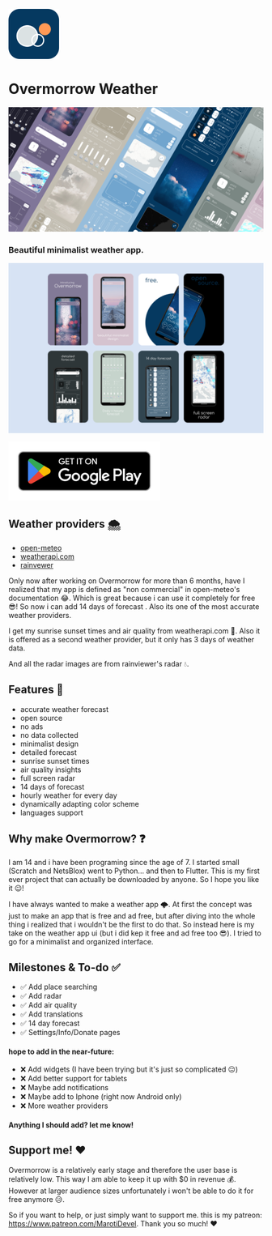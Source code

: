 ![app_screens](Screenshots/Overmorrow_white_circle_mini.png)

# Overmorrow Weather

![app_gallery](Screenshots/feature_gallery_insane2.png)

### Beautiful minimalist weather app. 

![app_screens](Screenshots/app_gallery_round.png)

[![Download on Google Play](/Screenshots/play_badge4.png 'Download')](https://play.google.com/store/apps/details?id=com.marotidev.Overmorrow)

## Weather providers 🌨️
- [open-meteo](https://open-meteo.com)
- [weatherapi.com](https://www.weatherapi.com)
- [rainvewer](https://www.rainviewer.com/api.html)

Only now after working on Overmorrow for more than 6 months, have I realized that my 
app is defined as "non commercial" in open-meteo's documentation 😂. Which is great because i can use it completely for free 😎! 
So now i can add 14 days of forecast . Also its one of the most accurate weather providers.

I get my sunrise sunset times and air quality from weatherapi.com 🍃. 
Also it is offered as a second weather provider, but it only has 3 days of weather data.

And all the radar images are from rainviewer's radar 💧.

## Features 🎉

- accurate weather forecast
- open source
- no ads
- no data collected
- minimalist design
- detailed forecast
- sunrise sunset times
- air quality insights
- full screen radar
- 14 days of forecast
- hourly weather for every day
- dynamically adapting color scheme
- languages support

## Why make Overmorrow? ❓
I am 14 and i have been programing since the age of 7. I started small (Scratch and NetsBlox) 
went to Python... and then to Flutter. This is my first ever project that can actually be downloaded by anyone. So I hope you like it 😉!

I have always wanted to make a weather app 🌩️. At first the concept was just to make an app that 
is free and ad free, but after diving into the whole thing i realized that i wouldn't be the first to do that. 
So instead here is my take on the weather app ui (but i did kep it free and ad free too 😎). I tried to go for a minimalist and organized interface. 

## Milestones & To-do ✅

- ✅ Add place searching
- ✅ Add radar
- ✅ Add air quality
- ✅ Add translations
- ✅ 14 day forecast 
- ✅ Settings/Info/Donate pages

#### hope to add in the near-future:
 
- ❌ Add widgets (I have been trying but it's just so complicated 😑)
- ❌ Add better support for tablets
- ❌ Maybe add notifications
- ❌ Maybe add to Iphone (right now Android only)
- ❌ More weather providers

#### Anything I should add? let me know!

## Support me! ❤️

Overmorrow is a relatively early stage and therefore the user base is relatively low. This way I am able to keep it up with $0 in revenue 💰.
However at larger audience sizes unfortunately i won't be able to do it for free anymore 😥.

So if you want to help, or just simply want to support me.
this is my patreon: https://www.patreon.com/MarotiDevel.
Thank you so much! ❤️
